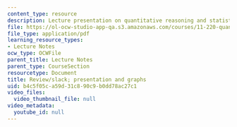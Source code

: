 ```yaml
---
content_type: resource
description: Lecture presentation on quantitative reasoning and statistical methods.
file: https://ol-ocw-studio-app-qa.s3.amazonaws.com/courses/11-220-quantitative-reasoning-statistical-methods-for-planners-i-spring-2009/b4c5f05ca59d31c890c9b0dd78ac27c1_MIT11_220s09_lec19.pdf
file_type: application/pdf
learning_resource_types:
- Lecture Notes
ocw_type: OCWFile
parent_title: Lecture Notes
parent_type: CourseSection
resourcetype: Document
title: Review/slack; presentation and graphs
uid: b4c5f05c-a59d-31c8-90c9-b0dd78ac27c1
video_files:
  video_thumbnail_file: null
video_metadata:
  youtube_id: null
---
```


